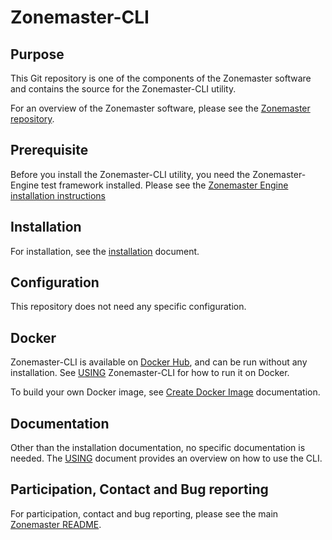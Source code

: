 # Zonemaster-CLI


## Purpose

This Git repository is one of the components of the Zonemaster software and
contains the source for the Zonemaster-CLI utility.

For an overview of the Zonemaster software, please see the
[Zonemaster repository].


## Prerequisite

Before you install the Zonemaster-CLI utility, you need the Zonemaster-Engine
test framework installed. Please see the
[Zonemaster Engine installation instructions]


## Installation

For installation, see the [installation] document.


## Configuration

This repository does not need any specific configuration.


## Docker

Zonemaster-CLI is available on [Docker Hub], and can be run without any
installation. See [USING] Zonemaster-CLI for how to run it on Docker.

To build your own Docker image, see [Create Docker Image] documentation.


## Documentation

Other than the installation documentation, no specific documentation is needed.
The [USING] document provides an overview on how to use the CLI.


## Participation, Contact and Bug reporting

For participation, contact and bug reporting, please see the main
[Zonemaster README].


[Create Docker Image]:                            https://github.com/zonemaster/zonemaster/blob/master/docs/internal-documentation/maintenance/ReleaseProcess-create-docker-image.md
[Docker Hub]:                                     https://hub.docker.com/u/zonemaster
[Installation]:                                   docs/Installation.md
[USING]:                                          USING.md
[Zonemaster Engine installation instructions]:    https://github.com/zonemaster/zonemaster-engine/blob/master/docs/Installation.md
[Zonemaster README]:                              https://github.com/zonemaster/zonemaster/blob/master/README.md
[Zonemaster repository]:                          https://github.com/zonemaster/zonemaster

